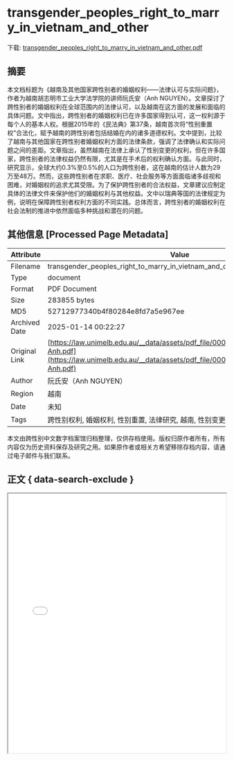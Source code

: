 # transgender_peoples_right_to_marry_in_vietnam_and_other

<!-- tcd_download_link -->
下载: [transgender_peoples_right_to_marry_in_vietnam_and_other.pdf](transgender_peoples_right_to_marry_in_vietnam_and_other.pdf)
<!-- tcd_download_link_end -->

## 摘要

<!-- tcd_abstract -->
本文档标题为《越南及其他国家跨性别者的婚姻权利——法律认可与实际问题》，作者为越南胡志明市工业大学法学院的讲师阮氏安（Anh NGUYEN）。文章探讨了跨性别者的婚姻权利在全球范围内的法律认可，以及越南在这方面的发展和面临的具体问题。文中指出，跨性别者的婚姻权利已在许多国家得到认可，这一权利源于每个人的基本人权。根据2015年的《民法典》第37条，越南首次将“性别重置权”合法化，赋予越南的跨性别者包括结婚在内的诸多道德权利。文中提到，比较了越南与其他国家在跨性别者婚姻权利方面的法律条款，强调了法律确认和实际问题之间的差距。文章指出，虽然越南在法律上承认了性别变更的权利，但在许多国家，跨性别者的法律权益仍然有限，尤其是在手术后的权利确认方面。与此同时，研究显示，全球大约0.3%至0.5%的人口为跨性别者，这在越南的估计人数为29万至48万。然而，这些跨性别者在求职、医疗、社会服务等方面面临诸多歧视和困难，对婚姻权的追求尤其受限。为了保护跨性别者的合法权益，文章建议应制定具体的法律文件来保护他们的婚姻权利与其他权益。文中以瑞典等国的法律规定为例，说明在保障跨性别者权利方面的不同实践。总体而言，跨性别者的婚姻权利在社会法制的推进中依然面临多种挑战和潜在的问题。

<!-- tcd_abstract_end -->

## 其他信息 [Processed Page Metadata]

| Attribute       | Value                                  |
|-----------------|----------------------------------------|
| Filename        | transgender_peoples_right_to_marry_in_vietnam_and_other.pdf                             |
| Type            | document                                 |
| Format          | PDF Document                               |
| Size            | 283855 bytes                           |
| MD5             | 52712977340b4f80284e8fd7a5e967ee                                  |
| Archived Date   | 2025-01-14 00:22:27                             |
| Original Link   | [https://law.unimelb.edu.au/__data/assets/pdf_file/0005/3966287/Nguyen_The-Anh.pdf](https://law.unimelb.edu.au/__data/assets/pdf_file/0005/3966287/Nguyen_The-Anh.pdf)                         |
| Author          | 阮氏安（Anh NGUYEN）                               |
| Region          | 越南                               |
| Date            | 未知                                 |
| Tags            | 跨性别权利, 婚姻权利, 性别重置, 法律研究, 越南, 性别变更, 跨性别者, 社会问题                                 |

本文由跨性别中文数字档案馆归档整理，仅供存档使用。版权归原作者所有，所有内容仅为历史资料保存及研究之用。如果原作者或相关方希望移除存档内容，请通过电子邮件与我们联系。

## 正文 { data-search-exclude }

<!-- tcd_main_text -->
<iframe src="../transgender_peoples_right_to_marry_in_vietnam_and_other.pdf" width="100%" height="600px">
    <p>无法显示PDF，请下载查看。</p>
</iframe>
<!-- tcd_main_text_end -->

